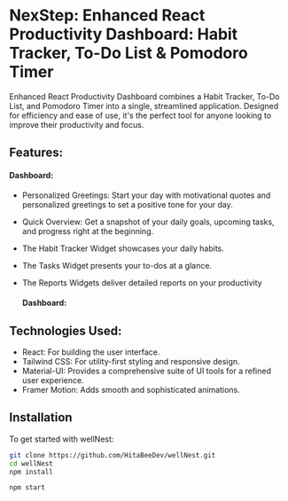 
# NexStep: Enhanced React Productivity Dashboard: Habit Tracker, To-Do List & Pomodoro Timer

Enhanced React Productivity Dashboard combines a Habit Tracker, To-Do List, and Pomodoro Timer into a single, streamlined application. Designed for efficiency and ease of use, it's the perfect tool for anyone looking to improve their productivity and focus. 

## Features:
#### Dashboard:
- Personalized Greetings: Start your day with motivational quotes and personalized greetings to set a positive tone for your day.
- Quick Overview: Get a snapshot of your daily goals, upcoming tasks, and progress right at the beginning.
- The Habit Tracker Widget showcases your daily habits.
- The Tasks Widget presents your to-dos at a glance.
- The Reports Widgets deliver detailed reports on your productivity

  #### Dashboard:
  
## Technologies Used:
- React: For building the user interface.
- Tailwind CSS: For utility-first styling and responsive design.
- Material-UI: Provides a comprehensive suite of UI tools for a refined user experience.
- Framer Motion: Adds smooth and sophisticated animations.
  
## Installation

To get started with wellNest:

```bash
git clone https://github.com/HitaBeeDev/wellNest.git
cd wellNest
npm install
```
    
```bash
npm start
```
